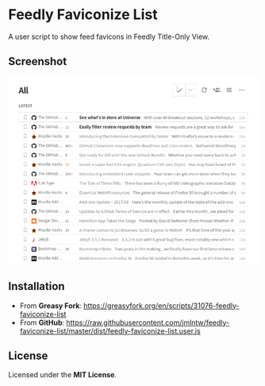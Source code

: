 # Feedly Faviconize List

A user script to show feed favicons in Feedly Title-Only View.

## Screenshot

![Screenshot](https://raw.githubusercontent.com/jmlntw/feedly-faviconize-list/master/screenshot.png)

## Installation

- From **Greasy Fork**: <https://greasyfork.org/en/scripts/31076-feedly-faviconize-list>
- From **GitHub**: <https://raw.githubusercontent.com/jmlntw/feedly-faviconize-list/master/dist/feedly-faviconize-list.user.js>

## License

Licensed under the **MIT License**.

